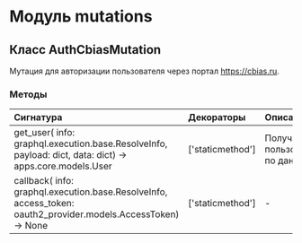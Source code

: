 # Модуль mutations



## Класс AuthCbiasMutation

Мутация для авторизации пользователя через портал https://cbias.ru.

### Методы

| Сигнатура                                                                                                         | Декораторы       | Описание                          |
| :---------------------------------------------------------------------------------------------------------------- | :--------------- | :-------------------------------- |
| get_user( info: graphql.execution.base.ResolveInfo, payload: dict, data: dict) -&#62; apps.core.models.User       | ['staticmethod'] | Получение пользователя по данным. |
| callback( info: graphql.execution.base.ResolveInfo, access_token: oauth2_provider.models.AccessToken) -&#62; None | ['staticmethod'] | -                                 |